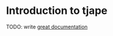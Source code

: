 # Introduction to tjape

TODO: write [great documentation](http://jacobian.org/writing/what-to-write/)
